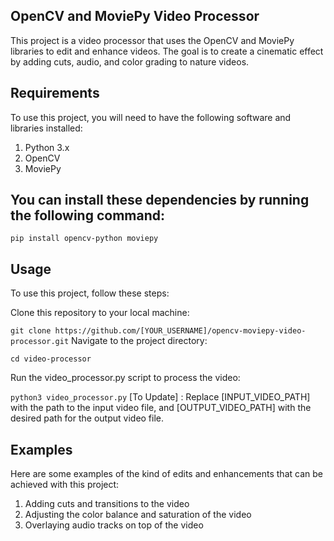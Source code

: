 ## OpenCV and MoviePy Video Processor
This project is a video processor that uses the OpenCV and MoviePy libraries to edit and enhance videos. The goal is to create a cinematic effect by adding cuts, audio, and color grading to nature videos.

## Requirements
To use this project, you will need to have the following software and libraries installed:

1. Python 3.x
2. OpenCV
3. MoviePy

## You can install these dependencies by running the following command:

```pip install opencv-python moviepy```

## Usage
To use this project, follow these steps:

Clone this repository to your local machine:

```git clone https://github.com/[YOUR_USERNAME]/opencv-moviepy-video-processor.git```
Navigate to the project directory:

```cd video-processor```


Run the video_processor.py script to process the video:

```python3 video_processor.py```
[To Update] : Replace [INPUT_VIDEO_PATH] with the path to the input video file, and [OUTPUT_VIDEO_PATH] with the desired path for the output video file.

## Examples
Here are some examples of the kind of edits and enhancements that can be achieved with this project:

1. Adding cuts and transitions to the video
2. Adjusting the color balance and saturation of the video
3. Overlaying audio tracks on top of the video
